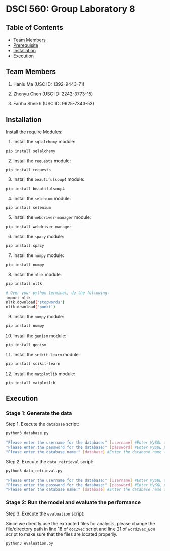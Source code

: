 # DSCI 560: Group Laboratory 8

## Table of Contents

- [Team Members](#team-members)
- [Prerequisite](#prerequisite)
- [Installation](#installation)
- [Execution](#execution)

## Team Members

1. Hanlu Ma (USC ID: 1392-9443-71)

2. Zhenyu Chen (USC ID: 2242-3773-15)

4. Fariha Sheikh (USC ID: 9625-7343-53)

## Installation

Install the require Modules:

1. Install the `sqlalchemy` module:

```bash
pip install sqlalchemy
```

2. Install the `requests` module:

```bash
pip install requests
```

3. Install the `beautifulsoup4` module:

```bash
pip install beautifulsoup4
```

4. Install the `selenium` module:

```bash
pip install selenium
```

5. Install the `webdriver-manager` module:

```bash
pip install webdriver-manager
```

6. Install the `spacy` module:

```bash
pip install spacy
```

7. Install the `numpy` module:

```bash
pip install numpy
```

8. Install the `nltk` module:

```bash
pip install nltk

# Over your python terminal, do the following:
import nltk
nltk.download('stopwords')
nltk.download('punkt')
```

9. Install the `numpy` module:

```bash
pip install numpy
```

10. Install the `genism` module:

```bash
pip install genism
```

11. Install the `scikit-learn` module:

```bash
pip install scikit-learn
```

12. Install the `matplotlib` module:

```bash
pip install matplotlib
```

## Execution

### Stage 1: Generate the data

Step 1. Execute the `database` script:

```bash
python3 database.py

"Please enter the username for the database:" [username] #Enter MySQL username.
"Please enter the password for the database:" [password] #Enter MySQL passowrd.
"Please enter the database name:" [database] #Enter the database name where you want to store the data.
```

Step 2. Execute the `data_retrieval` script:

```bash
python3 data_retrieval.py

"Please enter the username for the database:" [username] #Enter MySQL username.
"Please enter the password for the database:" [password] #Enter MySQL passowrd.
"Please enter the database name:" [database] #Enter the database name where you want to store the data.
```

### Stage 2: Run the model and evaluate the performance

Step 3. Execute the `evaluation` script:

Since we directly use the extracted files for analysis, please change the file/directory path in line 18 of `doc2vec` script and line 21 of `word2vec_BoW` script to make sure that the files are located properly.

```bash
python3 evaluation.py
```